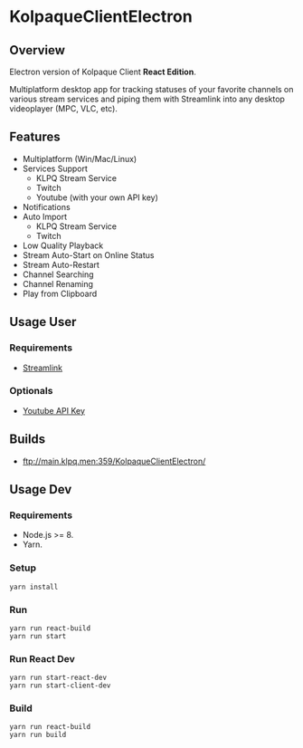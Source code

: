 # KolpaqueClientElectron

## Overview
Electron version of Kolpaque Client **React Edition**.

Multiplatform desktop app for tracking statuses of your favorite channels on various stream services and piping them with Streamlink into any desktop videoplayer (MPC, VLC, etc).

## Features
- Multiplatform (Win/Mac/Linux)
- Services Support
  - KLPQ Stream Service
  - Twitch
  - Youtube (with your own API key)
- Notifications
- Auto Import
  - KLPQ Stream Service
  - Twitch
- Low Quality Playback
- Stream Auto-Start on Online Status
- Stream Auto-Restart
- Channel Searching
- Channel Renaming
- Play from Clipboard

## Usage User

### Requirements
- [Streamlink](https://github.com/streamlink/streamlink)

### Optionals
- [Youtube API Key](https://console.developers.google.com/apis/library/youtube.googleapis.com)

## Builds
- ftp://main.klpq.men:359/KolpaqueClientElectron/

## Usage Dev

### Requirements
- Node.js >= 8.
- Yarn.

### Setup
```
yarn install
```

### Run
```
yarn run react-build
yarn run start
```

### Run React Dev
```
yarn run start-react-dev
yarn run start-client-dev
```

### Build
```
yarn run react-build
yarn run build
```
